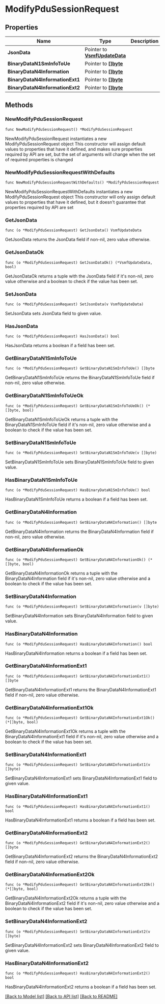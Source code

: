 # ModifyPduSessionRequest

## Properties

Name | Type | Description | Notes
------------ | ------------- | ------------- | -------------
**JsonData** | Pointer to [**VsmfUpdateData**](VsmfUpdateData.md) |  | [optional] 
**BinaryDataN1SmInfoToUe** | Pointer to [**[]byte**]([]byte.md) |  | [optional] 
**BinaryDataN4Information** | Pointer to [**[]byte**]([]byte.md) |  | [optional] 
**BinaryDataN4InformationExt1** | Pointer to [**[]byte**]([]byte.md) |  | [optional] 
**BinaryDataN4InformationExt2** | Pointer to [**[]byte**]([]byte.md) |  | [optional] 

## Methods

### NewModifyPduSessionRequest

`func NewModifyPduSessionRequest() *ModifyPduSessionRequest`

NewModifyPduSessionRequest instantiates a new ModifyPduSessionRequest object
This constructor will assign default values to properties that have it defined,
and makes sure properties required by API are set, but the set of arguments
will change when the set of required properties is changed

### NewModifyPduSessionRequestWithDefaults

`func NewModifyPduSessionRequestWithDefaults() *ModifyPduSessionRequest`

NewModifyPduSessionRequestWithDefaults instantiates a new ModifyPduSessionRequest object
This constructor will only assign default values to properties that have it defined,
but it doesn't guarantee that properties required by API are set

### GetJsonData

`func (o *ModifyPduSessionRequest) GetJsonData() VsmfUpdateData`

GetJsonData returns the JsonData field if non-nil, zero value otherwise.

### GetJsonDataOk

`func (o *ModifyPduSessionRequest) GetJsonDataOk() (*VsmfUpdateData, bool)`

GetJsonDataOk returns a tuple with the JsonData field if it's non-nil, zero value otherwise
and a boolean to check if the value has been set.

### SetJsonData

`func (o *ModifyPduSessionRequest) SetJsonData(v VsmfUpdateData)`

SetJsonData sets JsonData field to given value.

### HasJsonData

`func (o *ModifyPduSessionRequest) HasJsonData() bool`

HasJsonData returns a boolean if a field has been set.

### GetBinaryDataN1SmInfoToUe

`func (o *ModifyPduSessionRequest) GetBinaryDataN1SmInfoToUe() []byte`

GetBinaryDataN1SmInfoToUe returns the BinaryDataN1SmInfoToUe field if non-nil, zero value otherwise.

### GetBinaryDataN1SmInfoToUeOk

`func (o *ModifyPduSessionRequest) GetBinaryDataN1SmInfoToUeOk() (*[]byte, bool)`

GetBinaryDataN1SmInfoToUeOk returns a tuple with the BinaryDataN1SmInfoToUe field if it's non-nil, zero value otherwise
and a boolean to check if the value has been set.

### SetBinaryDataN1SmInfoToUe

`func (o *ModifyPduSessionRequest) SetBinaryDataN1SmInfoToUe(v []byte)`

SetBinaryDataN1SmInfoToUe sets BinaryDataN1SmInfoToUe field to given value.

### HasBinaryDataN1SmInfoToUe

`func (o *ModifyPduSessionRequest) HasBinaryDataN1SmInfoToUe() bool`

HasBinaryDataN1SmInfoToUe returns a boolean if a field has been set.

### GetBinaryDataN4Information

`func (o *ModifyPduSessionRequest) GetBinaryDataN4Information() []byte`

GetBinaryDataN4Information returns the BinaryDataN4Information field if non-nil, zero value otherwise.

### GetBinaryDataN4InformationOk

`func (o *ModifyPduSessionRequest) GetBinaryDataN4InformationOk() (*[]byte, bool)`

GetBinaryDataN4InformationOk returns a tuple with the BinaryDataN4Information field if it's non-nil, zero value otherwise
and a boolean to check if the value has been set.

### SetBinaryDataN4Information

`func (o *ModifyPduSessionRequest) SetBinaryDataN4Information(v []byte)`

SetBinaryDataN4Information sets BinaryDataN4Information field to given value.

### HasBinaryDataN4Information

`func (o *ModifyPduSessionRequest) HasBinaryDataN4Information() bool`

HasBinaryDataN4Information returns a boolean if a field has been set.

### GetBinaryDataN4InformationExt1

`func (o *ModifyPduSessionRequest) GetBinaryDataN4InformationExt1() []byte`

GetBinaryDataN4InformationExt1 returns the BinaryDataN4InformationExt1 field if non-nil, zero value otherwise.

### GetBinaryDataN4InformationExt1Ok

`func (o *ModifyPduSessionRequest) GetBinaryDataN4InformationExt1Ok() (*[]byte, bool)`

GetBinaryDataN4InformationExt1Ok returns a tuple with the BinaryDataN4InformationExt1 field if it's non-nil, zero value otherwise
and a boolean to check if the value has been set.

### SetBinaryDataN4InformationExt1

`func (o *ModifyPduSessionRequest) SetBinaryDataN4InformationExt1(v []byte)`

SetBinaryDataN4InformationExt1 sets BinaryDataN4InformationExt1 field to given value.

### HasBinaryDataN4InformationExt1

`func (o *ModifyPduSessionRequest) HasBinaryDataN4InformationExt1() bool`

HasBinaryDataN4InformationExt1 returns a boolean if a field has been set.

### GetBinaryDataN4InformationExt2

`func (o *ModifyPduSessionRequest) GetBinaryDataN4InformationExt2() []byte`

GetBinaryDataN4InformationExt2 returns the BinaryDataN4InformationExt2 field if non-nil, zero value otherwise.

### GetBinaryDataN4InformationExt2Ok

`func (o *ModifyPduSessionRequest) GetBinaryDataN4InformationExt2Ok() (*[]byte, bool)`

GetBinaryDataN4InformationExt2Ok returns a tuple with the BinaryDataN4InformationExt2 field if it's non-nil, zero value otherwise
and a boolean to check if the value has been set.

### SetBinaryDataN4InformationExt2

`func (o *ModifyPduSessionRequest) SetBinaryDataN4InformationExt2(v []byte)`

SetBinaryDataN4InformationExt2 sets BinaryDataN4InformationExt2 field to given value.

### HasBinaryDataN4InformationExt2

`func (o *ModifyPduSessionRequest) HasBinaryDataN4InformationExt2() bool`

HasBinaryDataN4InformationExt2 returns a boolean if a field has been set.


[[Back to Model list]](../README.md#documentation-for-models) [[Back to API list]](../README.md#documentation-for-api-endpoints) [[Back to README]](../README.md)


